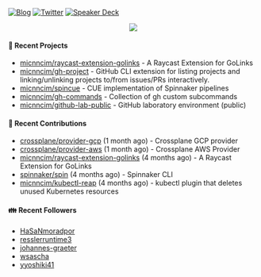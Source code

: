 [![Blog](https://img.shields.io/badge/Blog-0?style=flat-square&logo=gatsby&color=181717&logoColor=white)](https://micnncim.com)
[![Twitter](https://img.shields.io/badge/Twitter-0?style=flat-square&logo=twitter&color=1DA1F2&logoColor=white)](https://twitter.com/micnncim)
[![Speaker Deck](https://img.shields.io/badge/Speaker_Deck-0?style=flat-square&logo=speaker-deck&color=009287&logoColor=white)](https://speakerdeck.com/micnncim)

<p align="center">
<img src="https://github-readme-stats.vercel.app/api?username=micnncim&show_icons=true&count_private=true" />
</p>

#### 🍎 Recent Projects

- [micnncim/raycast-extension-golinks](https://github.com/micnncim/raycast-extension-golinks) - A Raycast Extension for GoLinks
- [micnncim/gh-project](https://github.com/micnncim/gh-project) - GitHub CLI extension for listing projects and linking/unlinking projects to/from issues/PRs interactively.
- [micnncim/spincue](https://github.com/micnncim/spincue) - CUE implementation of Spinnaker pipelines
- [micnncim/gh-commands](https://github.com/micnncim/gh-commands) - Collection of gh custom subcommands
- [micnncim/github-lab-public](https://github.com/micnncim/github-lab-public) - GitHub laboratory environment (public)

#### 🌱 Recent Contributions

- [crossplane/provider-gcp](https://github.com/crossplane/provider-gcp) (1 month ago) - Crossplane GCP provider
- [crossplane/provider-aws](https://github.com/crossplane/provider-aws) (1 month ago) - Crossplane AWS Provider
- [micnncim/raycast-extension-golinks](https://github.com/micnncim/raycast-extension-golinks) (4 months ago) - A Raycast Extension for GoLinks
- [spinnaker/spin](https://github.com/spinnaker/spin) (4 months ago) - Spinnaker CLI
- [micnncim/kubectl-reap](https://github.com/micnncim/kubectl-reap) (4 months ago) - kubectl plugin that deletes unused Kubernetes resources

#### 👪  Recent Followers

- [HaSaNmoradpor](https://github.com/HaSaNmoradpor)
- [resslerruntime3](https://github.com/resslerruntime3)
- [johannes-graeter](https://github.com/johannes-graeter)
- [wsascha](https://github.com/wsascha)
- [yyoshiki41](https://github.com/yyoshiki41)
